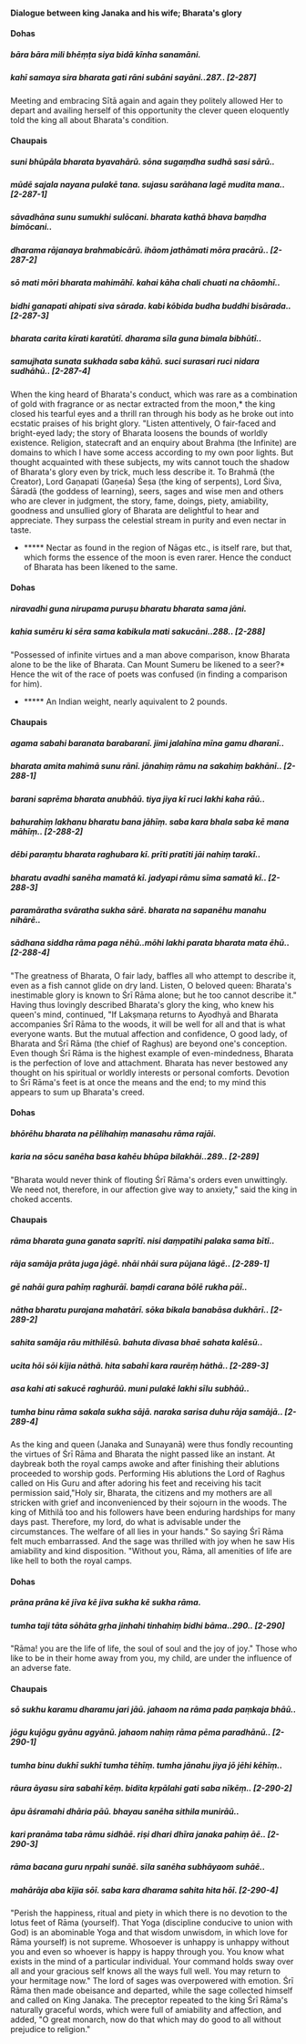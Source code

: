 #### Dialogue between king Janaka and his wife; Bharata's glory

#### Dohas

##### bāra bāra mili bhēṃṭa siya bidā kīnha sanamāni.
##### kahī samaya sira bharata gati rāni subāni sayāni..287.. [2-287]

Meeting and embracing Sītā again and again they politely allowed Her to depart and availing herself of this opportunity the clever queen eloquently told the king all about Bharata's condition.

#### Chaupais

##### suni bhūpāla bharata byavahārū. sōna sugaṃdha sudhā sasi sārū..
##### mūdē sajala nayana pulakē tana. sujasu sarāhana lagē mudita mana.. [2-287-1]
##### sāvadhāna sunu sumukhi sulōcani. bharata kathā bhava baṃdha bimōcani..
##### dharama rājanaya brahmabicārū. ihāom jathāmati mōra pracārū.. [2-287-2]
##### sō mati mōri bharata mahimāhī. kahai kāha chali chuati na chāomhī..
##### bidhi ganapati ahipati siva sārada. kabi kōbida budha buddhi bisārada.. [2-287-3]
##### bharata carita kīrati karatūtī. dharama sīla guna bimala bibhūtī..
##### samujhata sunata sukhada saba kāhū. suci surasari ruci nidara sudhāhū.. [2-287-4]

When the king heard of Bharata's conduct, which was rare as a combination of gold with fragrance or as nectar extracted from the moon,* the king closed his tearful eyes and a thrill ran through his body as he broke out into ecstatic praises of his bright glory. "Listen attentively, O fair-faced and bright-eyed lady; the story of Bharata loosens the bounds of worldly existence. Religion, statecraft and an enquiry about Brahma (the Infinite) are domains to which I have some access according to my own poor lights. But thought acquainted with these subjects, my wits cannot touch the shadow of Bharata's glory even by trick, much less describe it. To Brahmā (the Creator), Lord Gaṇapati (Gaṇeśa) Śeṣa (the king of serpents), Lord Śiva, Śāradā (the goddess of learning), seers, sages and wise men and others who are clever in judgment, the story, fame, doings, piety, amiability, goodness and unsullied glory of Bharata are delightful to hear and appreciate. They surpass the celestial stream in purity and even nectar in taste.

- ***** Nectar as found in the region of Nāgas etc., is itself rare, but that, which forms the essence of the moon is even rarer. Hence the conduct of Bharata has been likened to the same.

#### Dohas

##### niravadhi guna nirupama puruṣu bharatu bharata sama jāni.
##### kahia sumēru ki sēra sama kabikula mati sakucāni..288.. [2-288]

"Possessed of infinite virtues and a man above comparison, know Bharata alone to be the like of Bharata. Can Mount Sumeru be likened to a seer?* Hence the wit of the race of poets was confused (in finding a comparison for him).

- ***** An Indian weight, nearly aquivalent to 2 pounds.

#### Chaupais

##### agama sabahi baranata barabaranī. jimi jalahīna mīna gamu dharanī..
##### bharata amita mahimā sunu rānī. jānahiṃ rāmu na sakahiṃ bakhānī.. [2-288-1]
##### barani saprēma bharata anubhāū. tiya jiya kī ruci lakhi kaha rāū..
##### bahurahiṃ lakhanu bharatu bana jāhīṃ. saba kara bhala saba kē mana māhīṃ.. [2-288-2]
##### dēbi paraṃtu bharata raghubara kī. prīti pratīti jāi nahiṃ tarakī..
##### bharatu avadhi sanēha mamatā kī. jadyapi rāmu sīma samatā kī.. [2-288-3]
##### paramāratha svāratha sukha sārē. bharata na sapanēhu manahu nihārē..
##### sādhana siddha rāma paga nēhū..mōhi lakhi parata bharata mata ēhū.. [2-288-4]

"The greatness of Bharata, O fair lady, baffles all who attempt to describe it, even as a fish cannot glide on dry land. Listen, O beloved queen: Bharata's inestimable glory is known to Śrī Rāma alone; but he too cannot describe it." Having thus lovingly described Bharata's glory the king, who knew his queen's mind, continued, "If Lakṣmaṇa returns to Ayodhyā and Bharata accompanies Śrī Rāma to the woods, it will be well for all and that is what everyone wants. But the mutual affection and confidence, O good lady, of Bharata and Śrī Rāma (the chief of Raghus) are beyond one's conception. Even though Śrī Rāma is the highest example of even-mindedness, Bharata is the perfection of love and attachment. Bharata has never bestowed any thought on his spiritual or worldly interests or personal comforts. Devotion to Śrī Rāma's feet is at once the means and the end; to my mind this appears to sum up Bharata's creed.

#### Dohas

##### bhōrēhu bharata na pēlihahiṃ manasahu rāma rajāi.
##### karia na sōcu sanēha basa kahēu bhūpa bilakhāi..289.. [2-289]

"Bharata would never think of flouting Śrī Rāma's orders even unwittingly. We need not, therefore, in our affection give way to anxiety," said the king in choked accents.

#### Chaupais

##### rāma bharata guna ganata saprītī. nisi daṃpatihi palaka sama bītī..
##### rāja samāja prāta juga jāgē. nhāi nhāi sura pūjana lāgē.. [2-289-1]
##### gē nahāi gura pahīṃ raghurāī. baṃdi carana bōlē rukha pāī..
##### nātha bharatu purajana mahatārī. sōka bikala banabāsa dukhārī.. [2-289-2]
##### sahita samāja rāu mithilēsū. bahuta divasa bhaē sahata kalēsū..
##### ucita hōi sōi kījia nāthā. hita sabahī kara raurēṃ hāthā.. [2-289-3]
##### asa kahi ati sakucē raghurāū. muni pulakē lakhi sīlu subhāū..
##### tumha binu rāma sakala sukha sājā. naraka sarisa duhu rāja samājā.. [2-289-4]

As the king and queen (Janaka and Sunayanā) were thus fondly recounting the virtues of Śrī Rāma and Bharata the night passed like an instant. At daybreak both the royal camps awoke and after finishing their ablutions proceeded to worship gods. Performing His ablutions the Lord of Raghus called on His Guru and after adoring his feet and receiving his tacit permission said,"Holy sir, Bharata, the citizens and my mothers are all stricken with grief and inconvenienced by their sojourn in the woods. The king of Mithilā too and his followers have been enduring hardships for many days past. Therefore, my lord, do what is advisable under the circumstances. The welfare of all lies in your hands." So saying Śrī Rāma felt much embarrassed. And the sage was thrilled with joy when he saw His amiability and kind disposition. "Without you, Rāma, all amenities of life are like hell to both the royal camps.

#### Dohas

##### prāna prāna kē jīva kē jiva sukha kē sukha rāma.
##### tumha taji tāta sōhāta gṛha jinhahi tinhahiṃ bidhi bāma..290.. [2-290]

"Rāma! you are the life of life, the soul of soul and the joy of joy." Those who like to be in their home away from you, my child, are under the influence of an adverse fate.

#### Chaupais

##### sō sukhu karamu dharamu jari jāū. jahaom na rāma pada paṃkaja bhāū..
##### jōgu kujōgu gyānu agyānū. jahaom nahiṃ rāma pēma paradhānū.. [2-290-1]
##### tumha binu dukhī sukhī tumha tēhīṃ. tumha jānahu jiya jō jēhi kēhīṃ..
##### rāura āyasu sira sabahī kēṃ. bidita kṛpālahi gati saba nīkēṃ.. [2-290-2]
##### āpu āśramahi dhāria pāū. bhayau sanēha sithila munirāū..
##### kari pranāma taba rāmu sidhāē. riṣi dhari dhīra janaka pahiṃ āē.. [2-290-3]
##### rāma bacana guru nṛpahi sunāē. sīla sanēha subhāyaom suhāē..
##### mahārāja aba kījia sōī. saba kara dharama sahita hita hōī. [2-290-4]

"Perish the happiness, ritual and piety in which there is no devotion to the lotus feet of Rāma (yourself). That Yoga (discipline conducive to union with God) is an abominable Yoga and that wisdom unwisdom, in which love for Rāma yourself) is not supreme. Whosoever is unhappy is unhappy without you and even so whoever is happy is happy through you. You know what exists in the mind of a particular individual. Your command holds sway over all and your gracious self knows all the ways full well. You may return to your hermitage now." The lord of sages was overpowered with emotion. Śrī Rāma then made obeisance and departed, while the sage collected himself and called on King Janaka. The preceptor repeated to the king Śrī Rāma's naturally graceful words, which were full of amiability and affection, and added, "O great monarch, now do that which may do good to all without prejudice to religion."